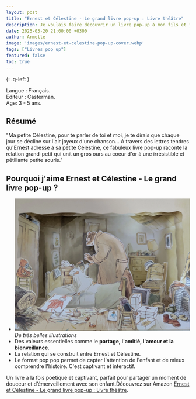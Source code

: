 ```yaml
---
layout: post
title: "Ernest et Célestine - Le grand livre pop-up : Livre théâtre"
description: Je voulais faire découvrir un livre pop-up à mon fils et j’ai adoré partager avec lui l’histoire d’Ernest et Célestine, sublimée par de magnifiques décors qui rappellent une véritable pièce de théâtre.
date: 2025-03-20 21:00:00 +0300
author: Armelle
image: 'images/ernest-et-celestine-pop-up-cover.webp'
tags: ["Livres pop up"]
featured: false
toc: true
---
```


{: .q-left }

Langue : Français.           
Editeur : Casterman.   
Age: 3 - 5 ans.

## Résumé

"Ma petite Célestine, pour te parler de toi et moi, je te dirais que chaque jour se décline sur l'air joyeux d'une chanson... A travers des lettres tendres qu'Ernest adresse à sa petite Célestine, ce fabuleux livre pop-up raconte la relation grand-petit qui unit un gros ours au coeur d'or à une irrésistible et pétillante petite souris."

## Pourquoi j'aime Ernest et Célestine - Le grand livre pop-up ?

- ![De très belles illustrations lumineuses](images/ernest-et-celestine-pop-up-int.webp)
*De très belles illustrations*
- Des valeurs essentielles comme le **partage, l'amitié, l'amour et la bienveillance**.
- La relation qui se construit entre Ernest et Célestine.
- Le format pop pop permet de capter l'attention de l'enfant et de mieux comprendre l'histoire. C'est captivant et interactif. 

Un livre à la fois poétique et captivant, parfait pour partager un moment de douceur et d’émerveillement avec son enfant.Découvrez sur Amazon [Ernest et Célestine - Le grand livre pop-up : Livre théâtre](https://amzn.to/41TPDEh).  
